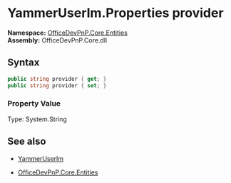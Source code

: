 # YammerUserIm.Properties provider
**Namespace:** [OfficeDevPnP.Core.Entities](OfficeDevPnP.Core.Entities.md)  
**Assembly:** OfficeDevPnP.Core.dll  
## Syntax
```C#
public string provider { get; }
public string provider { set; }
```

### Property Value
Type: System.String  

## See also
- [YammerUserIm](YammerUserIm.md) 

- [OfficeDevPnP.Core.Entities](OfficeDevPnP.Core.Entities.md)
